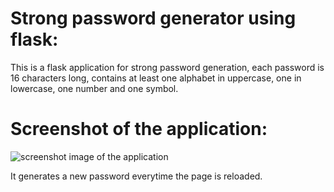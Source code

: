 # Strong password generator using flask:

This is a flask application for strong password generation, each password is 16 characters long, contains at least one alphabet in uppercase, one in lowercase, one number and one symbol.

# Screenshot of the application:

![screenshot image of the application](https://github.com/amandeepsinghkhanna/strong_password_generator/blob/master/screenshot.PNG)

It generates a new password everytime the page is reloaded.
